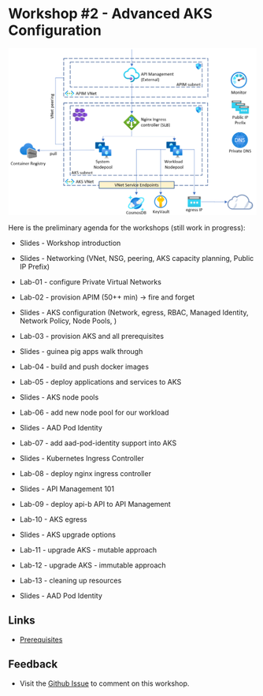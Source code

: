 # Workshop #2 - Advanced AKS Configuration

![logo](images/logo.png)

Here is the preliminary agenda for the workshops (still work in progress):
 
 * Slides - Workshop introduction
 * Slides - Networking (VNet, NSG, peering, AKS capacity planning, Public IP Prefix)
 * Lab-01 - configure Private Virtual Networks
 * Lab-02 - provision APIM (50++ min) -> fire and forget
 * Slides - AKS configuration (Network, egress, RBAC, Managed Identity, Network Policy, Node Pools, )  
 * Lab-03 - provision AKS and all prerequisites
 * Slides - guinea pig apps walk through
 * Lab-04 - build and push docker images
 * Lab-05 - deploy applications and services to AKS
 * Slides - AKS node pools
 * Lab-06 - add new node pool for our workload
 * Slides - AAD Pod Identity
 * Lab-07 - add aad-pod-identity support into AKS 
 * Slides - Kubernetes Ingress Controller
 * Lab-08 - deploy nginx ingress controller
 * Slides - API Management 101 
 * Lab-09 - deploy api-b API to API Management
 * Lab-10 - AKS egress 
 * Slides - AKS upgrade options
 * Lab-11 - upgrade AKS - mutable approach
 * Lab-12 - upgrade AKS - immutable approach
 * Lab-13 - cleaning up resources

 
 * Slides - AAD Pod Identity

## Links

* [Prerequisites](prerequisites.md)

## Feedback

* Visit the [Github Issue](https://github.com/evgenyb/aks-workshops/issues/11) to comment on this workshop. 